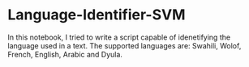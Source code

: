 # Language-Identifier-SVM
In this notebook, I tried to write a script capable of idenetifying the language used in a text. The supported languages are:  Swahili, Wolof, French, English, Arabic and Dyula.
